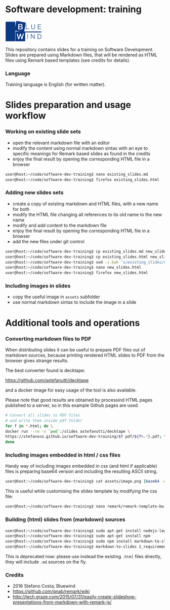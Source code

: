 # Software development: training

![bluewind logo](assets/bwlogo.png)

This repository contains slides for a training on Software Development. Slides
are prepared using Markdown files, that will be rendered as HTML files
using Remark based templates (see credits for details).

### Language

Training language is English (for written matter).

# Slides preparation and usage workflow

### Working on existing slide sets

  - open the relevant markdown file with an editor
  - modify the content using normal markdown sintax with an eye to
    specific meanings for Remark based slides as found in the credits
  - enjoy the final result by opening the corresponding HTML file in a browser

```bash
user@host:~/code/software-dev-training⟫ nano existing_slides.md
user@host:~/code/software-dev-training⟫ firefox existing_slides.html
```

### Adding new slides sets

  - create a copy of existing markdown and HTML files, with a new name for both
  - modify the HTML file changing all references to its old name to the new name
  - modify and add content to the markdown file
  - enjoy the final result by opening the corresponding HTML file in a browser
  - add the new files under git control

```bash
user@host:~/code/software-dev-training⟫ cp existing_slides.md new_slides.md
user@host:~/code/software-dev-training⟫ cp existing_slides.html new_slides.html
user@host:~/code/software-dev-training⟫ sed -i.bak 's/existing_slides/new_slides/' new_slides.html
user@host:~/code/software-dev-training⟫ nano new_slides.html
user@host:~/code/software-dev-training⟫ firefox new_slides.html
```

### Including images in slides

  - copy the useful image in ```assets``` subfolder
  - use normal markdown sintax to include the image in a slide

# Additional tools and operations

### Converting markdown files to PDF

When distributing slides it can be useful to prepare PDF files out of
markdown sources, because printing rendered HTML slides to PDF from the
browser gives strange results.

The best converter found is decktape:

https://github.com/astefanutti/decktape

and a docker image for easy usage of the tool is also available.

Please note that good results are obtained by processind HTML pages
published to a server, so in this example Github pages are used.

```bash
# Convert all slides to PDF files
# and write them inside pdf folder
for f in *.html; do \
docker run --rm -v `pwd`:/slides astefanutti/decktape \
https://stefanoco.github.io/software-dev-training/$f pdf/${f%.*}.pdf; \
done
```

### Including images embedded in html / css files

Handy way of including images embedded in css (and html if applicable) files is
preparing base64 version and including the resulting ASCII string.

```bash
user@host:~/code/software-dev-training⟫ cat assets/image.png |base64 -w0>b64.txt
```

This is useful while customising the slides template by modifying the
css file:

```bash
user@host:~/code/software-dev-training⟫ nano remark/remark-template-bw.css
```

### Building (html) slides from (markdown) sources

```bash
user@host:~/code/software-dev-training⟫ sudo apt-get install nodejs-legacy
user@host:~/code/software-dev-training⟫ sudo apt-get install npm
user@host:~/code/software-dev-training⟫ sudo npm install markdown-to-slides -g
user@host:~/code/software-dev-training⟫ markdown-to-slides 1_requirements.md -o 1_requirements.html -s remark/remark-template-bw.css
```
This is deprecated now: please use instead the existing ```.html``` files
directly, they will include ```.md``` sources on the fly.

### Credits

- 2016 Stefano Costa, Bluewind
- https://github.com/gnab/remark/wiki
- http://tech.graze.com/2015/07/31/easily-create-slideshow-presentations-from-markdown-with-remark-js/
